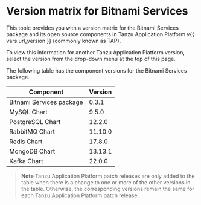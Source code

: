 # Version matrix for Bitnami Services

This topic provides you with a version matrix for the Bitnami Services package and its open source
components in Tanzu Application Platform v{{ vars.url_version }} (commonly known as TAP).

To view this information for another Tanzu Application Platform version, select the version from the
drop-down menu at the top of this page.

The following table has the component versions for the Bitnami Services package.

<!-- add patch updates, if any, in a new column -->

<table>
  <thead>
    <tr>
      <th>Component</th>
      <th>Version</th>
    </tr>
  </thead>
  <tbody>
    <tr>
      <td>Bitnami Services package</td>
      <td>0.3.1</td>
    </tr>
    <tr>
      <td>MySQL Chart</td>
      <td>9.5.0</td>
    </tr>
    <tr>
      <td>PostgreSQL Chart</td>
      <td>12.2.0</td>
    </tr>
    <tr>
      <td>RabbitMQ Chart</td>
      <td>11.10.0</td>
    </tr>
    <tr>
      <td>Redis Chart</td>
      <td>17.8.0</td>
    </tr>
    <tr>
      <td>MongoDB Chart</td>
      <td>13.13.1</td>
    </tr>
    <tr>
      <td>Kafka Chart</td>
      <td>22.0.0</td>
    </tr>
  </tbody>
</table>

> **Note** Tanzu Application Platform patch releases are only added to the table when there
> is a change to one or more of the other versions in the table. Otherwise, the corresponding
> versions remain the same for each Tanzu Application Platform patch release.

